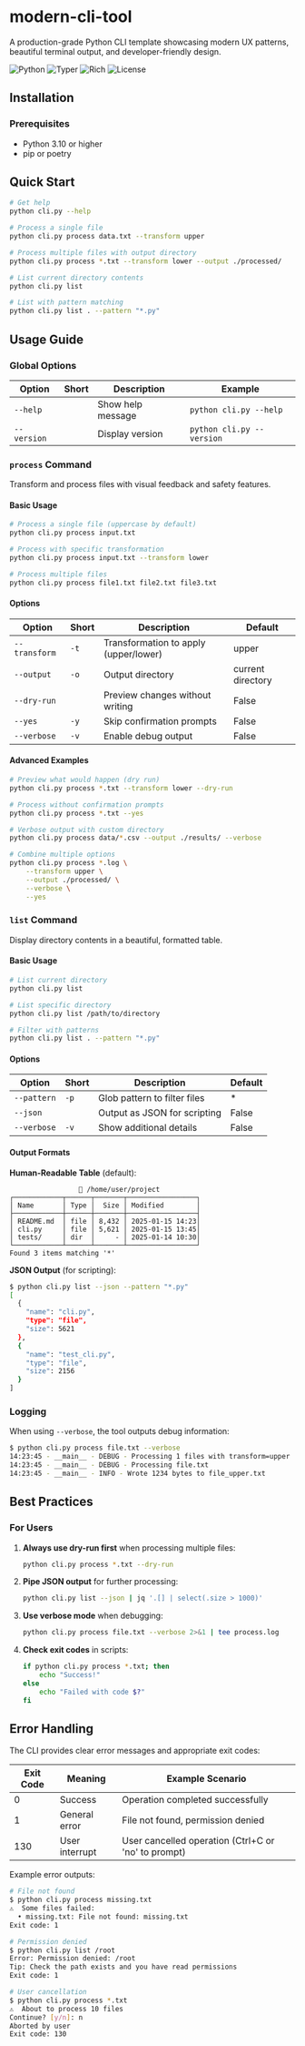 # modern-cli-tool

A production-grade Python CLI template showcasing modern UX patterns, beautiful terminal output, and developer-friendly design.

![Python](https://img.shields.io/badge/python-3.10%2B-blue)
![Typer](https://img.shields.io/badge/typer-latest-green)
![Rich](https://img.shields.io/badge/rich-latest-purple)
![License](https://img.shields.io/badge/license-MIT-lightgrey)

## Installation

### Prerequisites

- Python 3.10 or higher
- pip or poetry

## Quick Start

```bash
# Get help
python cli.py --help

# Process a single file
python cli.py process data.txt --transform upper

# Process multiple files with output directory
python cli.py process *.txt --transform lower --output ./processed/

# List current directory contents
python cli.py list

# List with pattern matching
python cli.py list . --pattern "*.py"
```

## Usage Guide

### Global Options

| Option | Short | Description | Example |
|--------|-------|-------------|---------|
| `--help` | | Show help message | `python cli.py --help` |
| `--version` | | Display version | `python cli.py --version` |

### `process` Command

Transform and process files with visual feedback and safety features.

#### Basic Usage

```bash
# Process a single file (uppercase by default)
python cli.py process input.txt

# Process with specific transformation
python cli.py process input.txt --transform lower

# Process multiple files
python cli.py process file1.txt file2.txt file3.txt
```

#### Options

| Option | Short | Description | Default |
|--------|-------|-------------|---------|
| `--transform` | `-t` | Transformation to apply (upper/lower) | upper |
| `--output` | `-o` | Output directory | current directory |
| `--dry-run` | | Preview changes without writing | False |
| `--yes` | `-y` | Skip confirmation prompts | False |
| `--verbose` | `-v` | Enable debug output | False |

#### Advanced Examples

```bash
# Preview what would happen (dry run)
python cli.py process *.txt --transform lower --dry-run

# Process without confirmation prompts
python cli.py process *.txt --yes

# Verbose output with custom directory
python cli.py process data/*.csv --output ./results/ --verbose

# Combine multiple options
python cli.py process *.log \
    --transform upper \
    --output ./processed/ \
    --verbose \
    --yes
```

### `list` Command

Display directory contents in a beautiful, formatted table.

#### Basic Usage

```bash
# List current directory
python cli.py list

# List specific directory
python cli.py list /path/to/directory

# Filter with patterns
python cli.py list . --pattern "*.py"
```

#### Options

| Option | Short | Description | Default |
|--------|-------|-------------|---------|
| `--pattern` | `-p` | Glob pattern to filter files | * |
| `--json` | | Output as JSON for scripting | False |
| `--verbose` | `-v` | Show additional details | False |

#### Output Formats

**Human-Readable Table** (default):
```
                 📁 /home/user/project                  
┌────────────┬──────┬───────┬─────────────────┐
│ Name       │ Type │  Size │ Modified        │
├────────────┼──────┼───────┼─────────────────┤
│ README.md  │ file │ 8,432 │ 2025-01-15 14:23│
│ cli.py     │ file │ 5,621 │ 2025-01-15 13:45│
│ tests/     │ dir  │     - │ 2025-01-14 10:30│
└────────────┴──────┴───────┴─────────────────┘
Found 3 items matching '*'
```

**JSON Output** (for scripting):
```bash
$ python cli.py list --json --pattern "*.py"
[
  {
    "name": "cli.py",
    "type": "file",
    "size": 5621
  },
  {
    "name": "test_cli.py",
    "type": "file",
    "size": 2156
  }
]
```

### Logging

When using `--verbose`, the tool outputs debug information:

```bash
$ python cli.py process file.txt --verbose
14:23:45 - __main__ - DEBUG - Processing 1 files with transform=upper
14:23:45 - __main__ - DEBUG - Processing file.txt
14:23:45 - __main__ - INFO - Wrote 1234 bytes to file_upper.txt
```

## Best Practices

### For Users

1. **Always use dry-run first** when processing multiple files:
   ```bash
   python cli.py process *.txt --dry-run
   ```

2. **Pipe JSON output** for further processing:
   ```bash
   python cli.py list --json | jq '.[] | select(.size > 1000)'
   ```

3. **Use verbose mode** when debugging:
   ```bash
   python cli.py process file.txt --verbose 2>&1 | tee process.log
   ```

4. **Check exit codes** in scripts:
   ```bash
   if python cli.py process *.txt; then
       echo "Success!"
   else
       echo "Failed with code $?"
   fi
   ```

## Error Handling

The CLI provides clear error messages and appropriate exit codes:

| Exit Code | Meaning | Example Scenario |
|-----------|---------|-----------------|
| 0 | Success | Operation completed successfully |
| 1 | General error | File not found, permission denied |
| 130 | User interrupt | User cancelled operation (Ctrl+C or 'no' to prompt) |

Example error outputs:

```bash
# File not found
$ python cli.py process missing.txt
⚠️  Some files failed:
  • missing.txt: File not found: missing.txt
Exit code: 1

# Permission denied
$ python cli.py list /root
Error: Permission denied: /root
Tip: Check the path exists and you have read permissions
Exit code: 1

# User cancellation
$ python cli.py process *.txt
⚠️  About to process 10 files
Continue? [y/n]: n
Aborted by user
Exit code: 130
```
